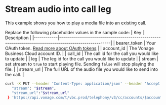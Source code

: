 # Stream audio into call leg

This example shows you how to play a media file into an existing call. 

Replace the following placeholder values in the sample code:
| Key        | Description                                                                                            |
|------------|--------------------------------------------------------------------------------------------------------|
| bearer_token | Your OAuth token. [Read more about OAuth tokens](https://developer.nexmo.com/vonage-business-cloud/vbc-apis/getting-started/authentication) |
| account_id | The Vonage Business Cloud account ID. |
| call_id | The call id for the call you would like to update |
| leg | The leg id for the call you would like to update |
| stream | set stream to `true` to start playing file. Sending `false` will stop playing the file. | 
| stream_url | The full URL of the audio file you would like to send into the call. |


``` bash
curl -X PUT --header 'Content-Type: application/json' --header 'Accept: application/json' -d {
   "stream": "$stream",
   "stream_url":"$stream_url"
 } 'https://api.vonage.com/t/vbc.prod/telephony/v3/cc/accounts/$account/calls/$call_id/legs/$leg_id'
```
